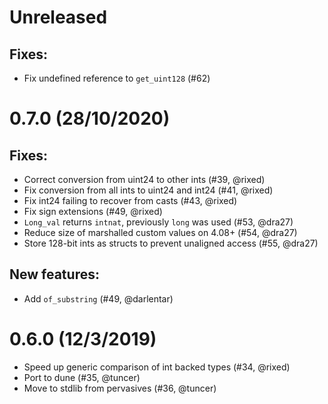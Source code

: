 # Unreleased

## Fixes:

* Fix undefined reference to `get_uint128` (#62)

# 0.7.0 (28/10/2020)

## Fixes:

* Correct conversion from uint24 to other ints (#39, @rixed)
* Fix conversion from all ints to uint24 and int24 (#41, @rixed)
* Fix int24 failing to recover from casts (#43, @rixed)
* Fix sign extensions (#49, @rixed)
* `Long_val` returns `intnat`, previously `long` was used (#53, @dra27)
* Reduce size of marshalled custom values on 4.08+ (#54, @dra27)
* Store 128-bit ints as structs to prevent unaligned access (#55, @dra27)

## New features:

* Add `of_substring` (#49, @darlentar)

# 0.6.0 (12/3/2019)

* Speed up generic comparison of int backed types (#34, @rixed)
* Port to dune (#35, @tuncer)
* Move to stdlib from pervasives (#36, @tuncer)
